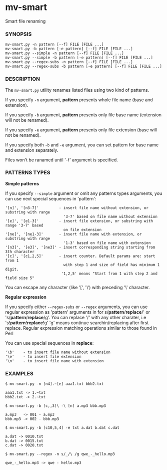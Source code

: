 mv-smart
=========
Smart file renaming

### SYNOPSIS
    mv-smart.py -n pattern [--f] FILE [FILE ...]
    mv-smart.py -b pattern [-e pattern] [--f] FILE [FILE ...]
    mv-smart.py --simple -n pattern [--f] FILE [FILE ...]
    mv-smart.py --simple -b pattern [-e pattern] [--f] FILE [FILE ...]
    mv-smart.py --regex-subs -n pattern [--f] FILE [FILE ...]
    mv-smart.py --regex-subs -b pattern [-e pattern] [--f] FILE [FILE ...]

### DESCRIPTION

The `mv-smart.py` utility renames listed files using two kind of patterns.

If you specify `-n` argument, __pattern__ presents whole file name (base and extension).

If you specify `-b` argument, __pattern__ presents only file base name (extension
will not be renamed).

If you specify `-e` argument, __pattern__ presents only file extension (base will not
be renamed).

If you specify both `-b` and `-e` argument, you can set pattern for base name and
extension separately.

Files won't be ranamed until '-f' argument is specified.

### PATTERNS TYPES

**Simple patterns**

If you specify `--simple` argument or omit any patterns types arguments, you can
use next special sequences in 'pattern':

    '[n]', '[n3-7]'         - insert file name without extension, or substring with range
                              '3-7' based on file name without extension
    '[e]', '[e1-3]'         - insert file extension, or substring with range '3-7' based
                              on file extension
    '[ne]', '[ne1-3]'       - insert file name with extension, or substring with range
                              '1-3' based on file name with extension
    '[n3]', '[e3]', '[ne3]' - insert corresponding string starting from 3th character
    '[c]', '[c1,2,5]'       - insert counter. Default params are: start from 1
                              with step 1 and size of field has minimum 1 digit.
                             '1,2,5' means "Start from 1 with step 2 and field size 5"
You can escape any character (like '[', '\\') with preceding '\\' character.

**Regular expression**

If you specify either `--regex-subs` or `--regex` arguments, you can use regular expression as 'pattern' arguments in for s/__pattern__/__replace__/' or 's/__pattern__/__replace__/g'. You can replace '/' with any other charater, i.e 's!__pattern__!__replace__!g'
'g' means continue searchin/replacing after first replace.
Regular expression matching operations similar to those found in Perl

You can use special sequences in __replace__:

    '\b'    - to insert file name without extension
    '\e'    - to insert file extension
    '\n'    - to insert file name with extension


### EXAMPLES

`$ mv-smart.py -n [n4].~[e] aaa1.txt bbb2.txt`

    aaa1.txt -> 1.~txt
    bbb2.txt -> 2.~txt

`$ mv-smart.py -b [c,,3]\ -\ [n] a.mp3 bbb.mp3`

    a.mp3   -> 001 - a.mp3
    bbb.mp3 -> 002 - bbb.mp3

`$ mv-smart.py -b [c10,5,4] -e txt a.dat b.dat c.dat`

    a.dat -> 0010.txt
    b.dat -> 0015.txt
    c.dat -> 0020.txt

`$ mv-smart.py --regex -n s/_/\ /g qwe_-_hello.mp3`

    qwe_-_hello.mp3 -> qwe - hello.mp3

